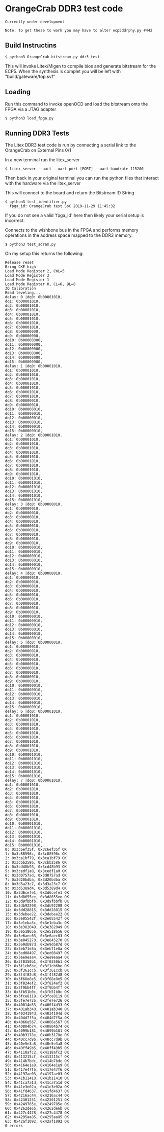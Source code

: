 # OrangeCrab DDR3 test code

``` Currently under-development ``` 

``` Note: to get these to work you may have to alter ecp5ddrphy.py #442 ```

## Build Instructins
```console
$ python3 OrangeCrab-bitstream.py ddr3_test
 ```

This will invoke Litex/Migen to compile bios and generate bitstream for the ECP5.
When the synthesis is complet you will be left with "build/gateware/top.svf"

## Loading
Run this command to invoke openOCD and load the bitstream onto the FPGA via a JTAG adapter
 ```console
$ python3 load_fpga.py 
 ```




## Running DDR3 Tests

The Litex DDR3 test code is run by connecting a serial link to the OrangeCrab on External Pins 0/1


In a new terminal run the litex_server
```console
$ litex_server --uart --uart-port [PORT] --uart-baudrate 115200
```

Then back in your original terminal you can run the python files that interact with the hardware via the litex_server

This will connect to the board and return the Bitstream ID String
```console
$ python3 test_identifier.py
  fpga_id: OrangeCrab test SoC 2019-11-29 11:45:32
```

If you do not see a valid 'fpga_id' here then likely your serial setup is incorrect.



Connects to the wishbone bus in the FPGA and performs memory operations in the address space mapped to the DDR3 memory.
```console
$ python3 test_sdram.py
```

On my setup this returns the following:
```console
Release reset
Bring CKE high
Load Mode Register 2, CWL=5
Load Mode Register 3
Load Mode Register 1
Load Mode Register 0, CL=6, BL=8
ZQ Calibration
Read leveling...
delay: 0 |dq0: 0b00001010, 
dq1: 0b00001010, 
dq2: 0b00001010, 
dq3: 0b00001010, 
dq4: 0b00001010, 
dq5: 0b00001010, 
dq6: 0b00001010, 
dq7: 0b00001010, 
dq8: 0b00000000, 
dq9: 0b00000000, 
dq10: 0b00000000, 
dq11: 0b00000000, 
dq12: 0b00000000, 
dq13: 0b00000000, 
dq14: 0b00000000, 
dq15: 0b00000000, 
delay: 1 |dq0: 0b00001010, 
dq1: 0b00001010, 
dq2: 0b00001010, 
dq3: 0b00001010, 
dq4: 0b00001010, 
dq5: 0b00001010, 
dq6: 0b00001010, 
dq7: 0b00001010, 
dq8: 0b00000010, 
dq9: 0b00000010, 
dq10: 0b00000010, 
dq11: 0b00000010, 
dq12: 0b00000010, 
dq13: 0b00000010, 
dq14: 0b00000010, 
dq15: 0b00000010, 
delay: 2 |dq0: 0b00001010, 
dq1: 0b00001010, 
dq2: 0b00001010, 
dq3: 0b00001010, 
dq4: 0b00001010, 
dq5: 0b00001010, 
dq6: 0b00001010, 
dq7: 0b00001010, 
dq8: 0b00001010, 
dq9: 0b00001010, 
dq10: 0b00001010, 
dq11: 0b00001010, 
dq12: 0b00001010, 
dq13: 0b00001010, 
dq14: 0b00001010, 
dq15: 0b00001010, 
delay: 3 |dq0: 0b00000010, 
dq1: 0b00000010, 
dq2: 0b00000010, 
dq3: 0b00000010, 
dq4: 0b00000010, 
dq5: 0b00000010, 
dq6: 0b00000010, 
dq7: 0b00000010, 
dq8: 0b00000010, 
dq9: 0b00000010, 
dq10: 0b00000010, 
dq11: 0b00000010, 
dq12: 0b00000010, 
dq13: 0b00000010, 
dq14: 0b00000010, 
dq15: 0b00000010, 
delay: 4 |dq0: 0b00000010, 
dq1: 0b00000010, 
dq2: 0b00000010, 
dq3: 0b00000010, 
dq4: 0b00000010, 
dq5: 0b00000010, 
dq6: 0b00000010, 
dq7: 0b00000010, 
dq8: 0b00000010, 
dq9: 0b00000010, 
dq10: 0b00000010, 
dq11: 0b00000010, 
dq12: 0b00000010, 
dq13: 0b00000010, 
dq14: 0b00000010, 
dq15: 0b00000010, 
delay: 5 |dq0: 0b00000010, 
dq1: 0b00000010, 
dq2: 0b00000010, 
dq3: 0b00000010, 
dq4: 0b00000010, 
dq5: 0b00000010, 
dq6: 0b00000010, 
dq7: 0b00000010, 
dq8: 0b00000010, 
dq9: 0b00000010, 
dq10: 0b00000010, 
dq11: 0b00000010, 
dq12: 0b00000010, 
dq13: 0b00000010, 
dq14: 0b00000010, 
dq15: 0b00000010, 
delay: 6 |dq0: 0b00001010, 
dq1: 0b00001010, 
dq2: 0b00001010, 
dq3: 0b00001010, 
dq4: 0b00001010, 
dq5: 0b00001010, 
dq6: 0b00001010, 
dq7: 0b00001010, 
dq8: 0b00001010, 
dq9: 0b00001010, 
dq10: 0b00001010, 
dq11: 0b00001010, 
dq12: 0b00001010, 
dq13: 0b00001010, 
dq14: 0b00001010, 
dq15: 0b00001010, 
delay: 7 |dq0: 0b00001010, 
dq1: 0b00001010, 
dq2: 0b00001010, 
dq3: 0b00001010, 
dq4: 0b00001010, 
dq5: 0b00001010, 
dq6: 0b00001010, 
dq7: 0b00001010, 
dq8: 0b00001010, 
dq9: 0b00001010, 
dq10: 0b00001010, 
dq11: 0b00001010, 
dq12: 0b00001010, 
dq13: 0b00001010, 
dq14: 0b00001010, 
dq15: 0b00001010, 
0: 0x3c6ef35f, 0x3c6ef35f OK
1: 0x3c88596c, 0x3c88596c OK
2: 0x3ca1bf79, 0x3ca1bf79 OK
3: 0x3cbb2586, 0x3cbb2586 OK
4: 0x3cd48b93, 0x3cd48b93 OK
5: 0x3cedf1a0, 0x3cedf1a0 OK
6: 0x3d0757ad, 0x3d0757ad OK
7: 0x3d20bdba, 0x3d20bdba OK
8: 0x3d3a23c7, 0x3d3a23c7 OK
9: 0x3d5389d4, 0x3d5389d4 OK
10: 0x3d6cefe1, 0x3d6cefe1 OK
11: 0x3d8655ee, 0x3d8655ee OK
12: 0x3d9fbbfb, 0x3d9fbbfb OK
13: 0x3db92208, 0x3db92208 OK
14: 0x3dd28815, 0x3dd28815 OK
15: 0x3debee22, 0x3debee22 OK
16: 0x3e05542f, 0x3e05542f OK
17: 0x3e1eba3c, 0x3e1eba3c OK
18: 0x3e382049, 0x3e382049 OK
19: 0x3e518656, 0x3e518656 OK
20: 0x3e6aec63, 0x3e6aec63 OK
21: 0x3e845270, 0x3e845270 OK
22: 0x3e9db87d, 0x3e9db87d OK
23: 0x3eb71e8a, 0x3eb71e8a OK
24: 0x3ed08497, 0x3ed08497 OK
25: 0x3ee9eaa4, 0x3ee9eaa4 OK
26: 0x3f0350b1, 0x3f0350b1 OK
27: 0x3f1cb6be, 0x3f1cb6be OK
28: 0x3f361ccb, 0x3f361ccb OK
29: 0x3f4f82d8, 0x3f4f82d8 OK
30: 0x3f68e8e5, 0x3f68e8e5 OK
31: 0x3f824ef2, 0x3f824ef2 OK
32: 0x3f9bb4ff, 0x3f9bb4ff OK
33: 0x3fb51b0c, 0x3fb51b0c OK
34: 0x3fce8119, 0x3fce8119 OK
35: 0x3fe7e726, 0x3fe7e726 OK
36: 0x40014d33, 0x40014d33 OK
37: 0x401ab340, 0x401ab340 OK
38: 0x4034194d, 0x4034194d OK
39: 0x404d7f5a, 0x404d7f5a OK
40: 0x4066e567, 0x4066e567 OK
41: 0x40804b74, 0x40804b74 OK
42: 0x4099b181, 0x4099b181 OK
43: 0x40b3178e, 0x40b3178e OK
44: 0x40cc7d9b, 0x40cc7d9b OK
45: 0x40e5e3a8, 0x40e5e3a8 OK
46: 0x40ff49b5, 0x40ff49b5 OK
47: 0x4118afc2, 0x4118afc2 OK
48: 0x413215cf, 0x413215cf OK
49: 0x414b7bdc, 0x414b7bdc OK
50: 0x4164e1e9, 0x4164e1e9 OK
51: 0x417e47f6, 0x417e47f6 OK
52: 0x4197ae03, 0x4197ae03 OK
53: 0x41b11410, 0x41b11410 OK
54: 0x41ca7a1d, 0x41ca7a1d OK
55: 0x41e3e02a, 0x41e3e02a OK
56: 0x41fd4637, 0x41fd4637 OK
57: 0x4216ac44, 0x4216ac44 OK
58: 0x42301251, 0x42301251 OK
59: 0x4249785e, 0x4249785e OK
60: 0x4262de6b, 0x4262de6b OK
61: 0x427c4478, 0x427c4478 OK
62: 0x4295aa85, 0x4295aa85 OK
63: 0x42af1092, 0x42af1092 OK
0 errors
```